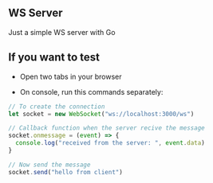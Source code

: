 ## WS Server
Just a simple WS server with Go

## If you want to test

- Open two tabs in your browser

- On console, run this commands separately:

```js
// To create the connection
let socket = new WebSocket("ws://localhost:3000/ws")
```

```js
// Callback function when the server recive the message
socket.onmessage = (event) => {
  console.log("received from the server: ", event.data)
}
```

```js
// Now send the message
socket.send("hello from client")
```
